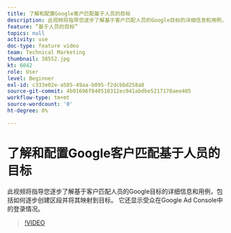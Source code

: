 ```yaml
---
title: 了解和配置Google客户匹配基于人员的目标
description: 此视频将指导您逐步了解基于客户匹配人员的Google目标的详细信息和用例，包括有关如何创建区段并将其映射到目标的演练。 它还显示受众在Google Ad Console中的登录情况。
feature: “基于人员的目标”
topics: null
activity: use
doc-type: feature video
team: Technical Marketing
thumbnail: 38552.jpg
kt: 6042
role: User
level: Beginner
exl-id: c333e02e-a585-49aa-b095-f2dcbbd258a8
source-git-commit: 4b91696f840518312ec041abdbe5217178aee405
workflow-type: tm+mt
source-wordcount: '0'
ht-degree: 0%

---
```


# 了解和配置Google客户匹配基于人员的目标

此视频将指导您逐步了解基于客户匹配人员的Google目标的详细信息和用例，包括如何逐步创建区段并将其映射到目标。 它还显示受众在Google Ad Console中的登录情况。

>[!VIDEO](https://video.tv.adobe.com/v/38552/?quality=12&learn=on)
